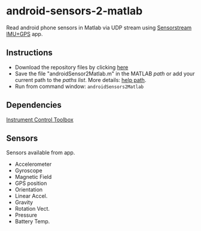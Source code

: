 # android-sensors-2-matlab
Read android phone sensors in Matlab via UDP stream using [Sensorstream IMU+GPS](https://play.google.com/store/apps/details?id=de.lorenz_fenster.sensorstreamgps&hl=en) app.

## Instructions

* Download the repository files by clicking [here](https://github.com/andresmendes/android-sensors-2-matlab/archive/master.zip)
* Save the file "androidSensor2Matlab.m" in the MATLAB _path_ or add your current path to the _paths list_. More details: [help path](http://www.mathworks.com/help/matlab/ref/path.html).
* Run from command window: `androidSensors2Matlab`

## Dependencies

[Instrument Control Toolbox](http://www.mathworks.com/products/instrument/)

## Sensors

Sensors available from app.

* Accelerometer
* Gyroscope
* Magnetic Field
* GPS position
* Orientation
* Linear Accel.
* Gravity
* Rotation Vect.
* Pressure
* Battery Temp.
